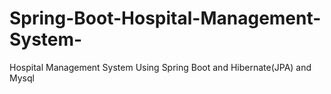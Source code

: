 # Spring-Boot-Hospital-Management-System-
Hospital Management System Using Spring Boot and  Hibernate(JPA) and Mysql

